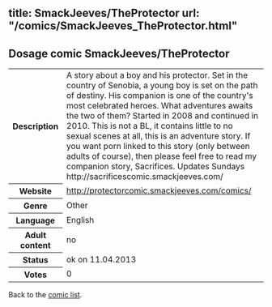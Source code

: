 title: SmackJeeves/TheProtector
url: "/comics/SmackJeeves_TheProtector.html"
---
Dosage comic SmackJeeves/TheProtector
-----------------------------------------

<table class="comicinfo">
<tr>
<th>Description</th><td>A story about a boy and his protector. Set in the country of Senobia, a young boy is set on the path of destiny. His companion is one of the country's most celebrated heroes. What adventures awaits the two of them? Started in 2008 and continued in 2010. This is not a BL, it contains little to no sexual scenes at all, this is an adventure story. If you want porn linked to this story (only between adults of course), then please feel free to read my companion story, Sacrifices. Updates Sundays http://sacrificescomic.smackjeeves.com/</td>
</tr>
<tr>
<th>Website</th><td><a href="http://protectorcomic.smackjeeves.com/comics/">http://protectorcomic.smackjeeves.com/comics/</a></td>
</tr>
<tr>
<th>Genre</th><td>Other</td>
</tr>
<tr>
<th>Language</th><td>English</td>
</tr>
<tr>
<th>Adult content</th><td>no</td>
</tr>
<tr>
<th>Status</th><td>ok on 11.04.2013</td>
</tr>
<tr>
<th>Votes</th><td>0</div></td>
</tr>
</table>

Back to the [comic list](../comic-index.html).
